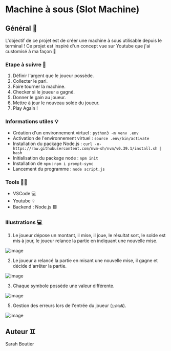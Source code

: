 # Machine à sous (Slot Machine)

## Général 🎯
L'objectif de ce projet est de créer une machine à sous utilisable depuis le terminal ! 
Ce projet est inspiré d'un concept vue sur Youtube que j'ai customisé à ma façon 🎰

### Etape à suivre 🍓
1. Définir l'argent que le joueur possède.
2. Collecter le pari.
3. Faire tourner la machine.
4. Checker si le joueur a gagné.
5. Donner le gain au joueur.
6. Mettre à jour le nouveau solde du joueur.
7. Play Again !

### Informations utiles 💡
- Création d'un environnement virtuel : `python3 -m venv .env`
- Activation de l'environnement virtuel : `source .env/bin/activate`
- Installation du package Node.js : `curl -o- https://raw.githubusercontent.com/nvm-sh/nvm/v0.39.1/install.sh | bash`
- Initialisation du package node : `npm init`
- Installation de `npm` : `npm i prompt-sync`
- Lancement du programme : `node script.js`

### Tools 🧑‍💻
- VSCode 💻
- Youtube 💡
- Backend : Node.js 🟩

### Illustrations 💻
1. Le joueur dépose un montant, il mise, il joue, le résultat sort, le solde est mis à jour, le joueur relance la partie en indiquant une nouvelle mise.

![image](https://github.com/savvyh/portfolio/assets/139894873/fdfba6f9-e68a-40c2-8e59-07801686a440)

2. Le joueur a relancé la partie en misant une nouvelle mise, il gagne et décide d'arrêter la partie.

![image](https://github.com/savvyh/portfolio/assets/139894873/23ae8aaa-b7b7-475d-880f-5cd9875943ab)

3. Chaque symbole possède une valeur différente.

![image](https://github.com/savvyh/portfolio/assets/139894873/1ba6328d-135a-49ca-bb1e-57531399a2cd)

5. Gestion des erreurs lors de l'entrée du joueur (`isNaN`).

![image](https://github.com/savvyh/portfolio/assets/139894873/074bb273-f6d6-4128-97b0-753fb0ac7cd2)

## Auteur ♊
Sarah Boutier
